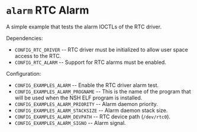 `alarm` RTC Alarm
=================

A simple example that tests the alarm IOCTLs of the RTC driver.

Dependencies:

-   `CONFIG_RTC_DRIVER` -- RTC driver must be initialized to allow user
    space access to the RTC.
-   `CONFIG_RTC_ALARM` -- Support for RTC alarms must be enabled.

Configuration:

-   `CONFIG_EXAMPLES_ALARM` -- Enable the RTC driver alarm test.
-   `CONFIG_EXAMPLES_ALARM_PROGNAME` -- This is the name of the program
    that will be used when the NSH ELF program is installed.
-   `CONFIG_EXAMPLES_ALARM_PRIORITY` -- Alarm daemon priority.
-   `CONFIG_EXAMPLES_ALARM_STACKSIZE` -- Alarm daemon stack size.
-   `CONFIG_EXAMPLES_ALARM_DEVPATH` -- RTC device path (`/dev/rtc0`).
-   `CONFIG_EXAMPLES_ALARM_SIGNO` -- Alarm signal.
